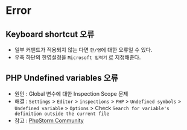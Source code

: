 
# Error

## Keyboard shortcut 오류

- 일부 커맨드가 적용되지 않는 다면 `한/영`에 대한 오류일 수 있다.
- 우측 하단의 한영설정을 `Microsoft 입력기` 로 지정해준다.

## PHP Undefined variables 오류

- 원인 : Global 변수에 대한 Inspection Scope 문제
- 해결 : `Settings` > `Editor` > `inspections` > `PHP` > `Undefined symbols` > `Undefined variable` > `Options` > Check `Search for variable's definition outside the current file`
- 참고 : [PhpStorm Community](https://intellij-support.jetbrains.com/hc/en-us/community/posts/207069775-Undefined-variables-in-included-files-in-php)